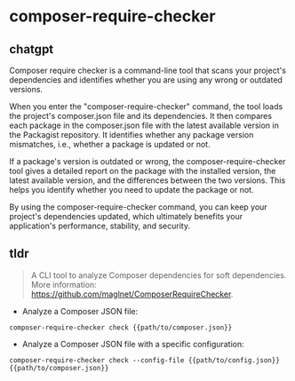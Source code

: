 # composer-require-checker 
## chatgpt 
Composer require checker is a command-line tool that scans your project's dependencies and identifies whether you are using any wrong or outdated versions.

When you enter the "composer-require-checker" command, the tool loads the project's composer.json file and its dependencies. It then compares each package in the composer.json file with the latest available version in the Packagist repository. It identifies whether any package version mismatches, i.e., whether a package is updated or not.

If a package's version is outdated or wrong, the composer-require-checker tool gives a detailed report on the package with the installed version, the latest available version, and the differences between the two versions. This helps you identify whether you need to update the package or not.

By using the composer-require-checker command, you can keep your project's dependencies updated, which ultimately benefits your application's performance, stability, and security. 

## tldr 
 
> A CLI tool to analyze Composer dependencies for soft dependencies.
> More information: <https://github.com/maglnet/ComposerRequireChecker>.

- Analyze a Composer JSON file:

`composer-require-checker check {{path/to/composer.json}}`

- Analyze a Composer JSON file with a specific configuration:

`composer-require-checker check --config-file {{path/to/config.json}} {{path/to/composer.json}}`
